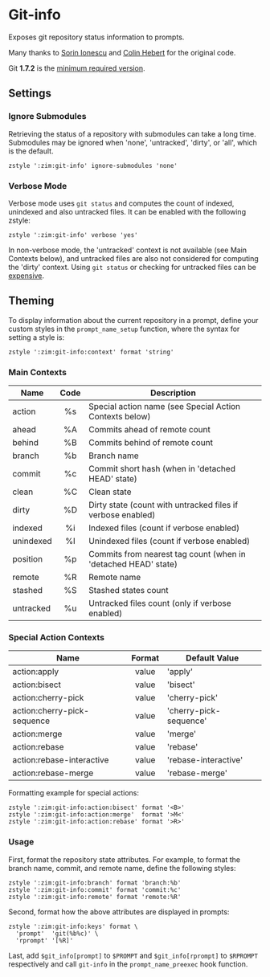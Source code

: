 Git-info
========

Exposes git repository status information to prompts.

Many thanks to [Sorin Ionescu](https://github.com/sorin-ionescu) and
[Colin Hebert](https://github.com/ColinHebert) for the original code.

Git **1.7.2** is the
[minimum required version](https://github.com/sorin-ionescu/prezto/issues/219).

Settings
--------

### Ignore Submodules

Retrieving the status of a repository with submodules can take a long time.
Submodules may be ignored when 'none', 'untracked', 'dirty', or 'all', which is
the default.

    zstyle ':zim:git-info' ignore-submodules 'none'

### Verbose Mode

Verbose mode uses `git status` and computes the count of indexed, unindexed and
also untracked files. It can be enabled with the following zstyle:

    zstyle ':zim:git-info' verbose 'yes'

In non-verbose mode, the 'untracked' context is not available (see Main
Contexts below), and untracked files are also not considered for computing the
'dirty' context. Using `git status` or checking for untracked files can be
[expensive](https://gist.github.com/sindresorhus/3898739).

Theming
-------

To display information about the current repository in a prompt, define your
custom styles in the `prompt_name_setup` function, where the syntax for setting
a style is:

    zstyle ':zim:git-info:context' format 'string'

### Main Contexts

| Name      |  Code  | Description
| --------- | :----: | --------------------------------------------------------
| action    |   %s   | Special action name (see Special Action Contexts below)
| ahead     |   %A   | Commits ahead of remote count
| behind    |   %B   | Commits behind of remote count
| branch    |   %b   | Branch name
| commit    |   %c   | Commit short hash (when in 'detached HEAD' state)
| clean     |   %C   | Clean state
| dirty     |   %D   | Dirty state (count with untracked files if verbose enabled)
| indexed   |   %i   | Indexed files (count if verbose enabled)
| unindexed |   %I   | Unindexed files (count if verbose enabled)
| position  |   %p   | Commits from nearest tag count (when in 'detached HEAD' state)
| remote    |   %R   | Remote name
| stashed   |   %S   | Stashed states count
| untracked |   %u   | Untracked files count (only if verbose enabled)

### Special Action Contexts

| Name                        | Format  | Default Value
| --------------------------- | :-----: | -------------------------------------
| action:apply                |  value  | 'apply'
| action:bisect               |  value  | 'bisect'
| action:cherry-pick          |  value  | 'cherry-pick'
| action:cherry-pick-sequence |  value  | 'cherry-pick-sequence'
| action:merge                |  value  | 'merge'
| action:rebase               |  value  | 'rebase'
| action:rebase-interactive   |  value  | 'rebase-interactive'
| action:rebase-merge         |  value  | 'rebase-merge'

Formatting example for special actions:

    zstyle ':zim:git-info:action:bisect' format '<B>'
    zstyle ':zim:git-info:action:merge'  format '>M<'
    zstyle ':zim:git-info:action:rebase' format '>R>'

### Usage

First, format the repository state attributes. For example, to format the
branch name, commit, and remote name, define the following styles:

    zstyle ':zim:git-info:branch' format 'branch:%b'
    zstyle ':zim:git-info:commit' format 'commit:%c'
    zstyle ':zim:git-info:remote' format 'remote:%R'

Second, format how the above attributes are displayed in prompts:

    zstyle ':zim:git-info:keys' format \
      'prompt'  'git(%b%c)' \
      'rprompt' '[%R]'

Last, add `$git_info[prompt]` to `$PROMPT` and `$git_info[rprompt]` to
`$RPROMPT` respectively and call `git-info` in the `prompt_name_preexec` hook
function.
